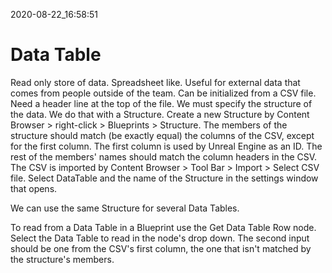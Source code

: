 2020-08-22_16:58:51

# Data Table

Read only store of data.
Spreadsheet like.
Useful for external data that comes from people outside of the team.
Can be initialized from a CSV file.
Need a header line at the top of the file.
We must specify the structure of the data.
We do that with a Structure.
Create a new Structure by Content Browser > right-click > Blueprints > Structure.
The members of the structure should match (be exactly equal) the columns of the CSV, except for the first column.
The first column is used by Unreal Engine as an ID.
The rest of the members' names should match the column headers in the CSV.
The CSV is imported by Content Browser > Tool Bar > Import > Select CSV file.
Select DataTable and the name of the Structure in the settings window that opens.

We can use the same Structure for several Data Tables.

To read from a Data Table in a Blueprint use the Get Data Table Row node.
Select the Data Table to read in the node's drop down.
The second input should be one from the CSV's first column, the one that isn't matched by the structure's members.
